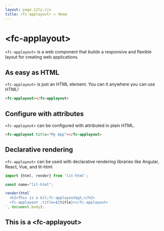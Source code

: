 ```yaml
---
layout: page.11ty.cjs
title: <fc-applayout> ⌲ Home
---
```


# &lt;fc-applayout>

`<fc-applayout>` is a web component that builds a responsive and flexible layout for creating web applications.

## As easy as HTML

<section class="columns">
  <div>

`<fc-applayout>` is just an HTML element. You can it anywhere you can use HTML!

```html
<fc-applayout></fc-applayout>
```

  </div>
  <div>

<fc-applayout></fc-applayout>

  </div>
</section>

## Configure with attributes

<section class="columns">
  <div>

`<fc-applayout>` can be configured with attributed in plain HTML.

```html
<fc-applayout title="My App"></fc-applayout>
```

  </div>
  <div>

<fc-applayout title="My App"></fc-applayout>

  </div>
</section>

## Declarative rendering

<section class="columns">
  <div>

`<fc-applayout>` can be used with declarative rendering libraries like Angular, React, Vue, and lit-html

```js
import {html, render} from 'lit-html';

const name="lit-html";

render(html`
  <h2>This is a &lt;fc-applayout&gt;</h2>
  <fc-applayout .title=${title}></fc-applayout>
`, document.body);
```

  </div>
  <div>

<h2>This is a &lt;fc-applayout&gt;</h2>
<fc-applayout title="lit-html"></fc-applayout>

  </div>
</section>
